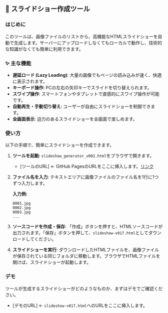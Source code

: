 
## 🚀 スライドショー作成ツール

### はじめに

このツールは、画像ファイルのリストから、高機能なHTMLスライドショーを自動で生成します。サーバーにアップロードしなくてもローカルで動作し、技術的な知識がなくても簡単に利用できます。

### ✨ 主な機能

  * **遅延ロード (Lazy Loading)**: 大量の画像でもページの読み込みが速く、快適に表示されます。
  * **キーボード操作**: PCの左右の矢印キーでスライドを切り替えられます。
  * **スワイプ操作**: スマートフォンやタブレットで直感的にスワイプ操作が可能です。
  * **自動再生・手動切り替え**: ユーザーが自由にスライドショーを制御できます。
  * **全画面表示**: 迫力のあるスライドショーを全画面で楽しめます。

### 使い方

以下の手順で、簡単にスライドショーを作成できます。

1.  **ツールを起動**:
    `slideshow_generator_v002.html`をブラウザで開きます。

      * [ツールのURL] ← GitHub PagesのURLをここに挿入します。[リンク](slideshow_generator_v002.html)

2.  **ファイル名を入力**:
    テキストエリアに画像ファイルのファイル名を1行に1つずつ入力します。

    **入力例:**

    ```
    0001.jpg
    0002.jpg
    0003.jpg
    ...
    ```

3.  **ソースコードを作成・保存**:
    「作成」ボタンを押すと、HTMLソースコードが出力されます。「保存」ボタンを押して、`slideshow-v017.html`としてダウンロードしてください。

4.  **スライドショーを実行**:
    ダウンロードしたHTMLファイルを、画像ファイルが保存されている同じフォルダに移動します。ブラウザでHTMLファイルを開けば、スライドショーが起動します。

### デモ

ツールが生成するスライドショーがどのようなものか、まずはデモでご確認ください。

  * [デモのURL] ← `slideshow-v017.html`へのURLをここに挿入します。





